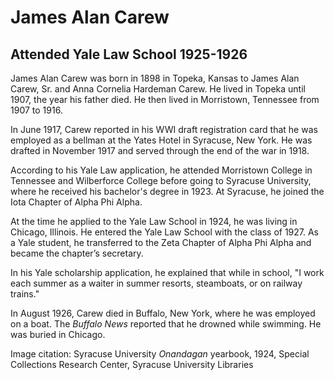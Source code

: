 # James Alan Carew
## Attended Yale Law School 1925-1926
James Alan Carew was born in 1898 in Topeka, Kansas to James Alan Carew, Sr. and Anna Cornelia Hardeman Carew. He lived in Topeka until 1907, the year his father died. He then lived in Morristown, Tennessee from 1907 to 1916. 

In June 1917, Carew reported in his WWI draft registration card that he was employed as a bellman at the Yates Hotel in Syracuse, New York. He was drafted in November 1917 and served through the end of the war in 1918.

According to his Yale Law application, he attended Morristown College in Tennessee and Wilberforce College before going to Syracuse University, where he received his bachelor's degree in 1923.  At Syracuse, he joined the Iota Chapter of Alpha Phi Alpha. 

At the time he applied to the Yale Law School in 1924, he was living in Chicago, Illinois. He entered the Yale Law School with the class of 1927. As a Yale student, he transferred to the Zeta Chapter of Alpha Phi Alpha and became the chapter’s secretary.

In his Yale scholarship application, he explained that while in school, "I work each summer as a waiter in summer resorts, steamboats, or on railway trains."

In August 1926, Carew died in Buffalo, New York, where he was employed on a boat. The *Buffalo News* reported that he drowned while swimming.  He was buried in Chicago. 

Image citation: Syracuse University *Onandagan* yearbook, 1924, Special Collections Research Center, Syracuse University Libraries

